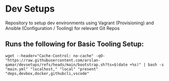 # Dev Setups
Repository to setup dev environments using Vagrant (Provisioning) and Ansible (Configuration / Tooling) for relevant Git Repos

## Runs the following for Basic Tooling Setup: 
`wget --header="Cache-Control: no-cache" -qO- "https://raw.githubusercontent.com/arslan-qamar/devsetups/refs/heads/main/bootstrap.sh?ts=$(date +%s)" | bash -s "main.yml" "localhost," "local" "present" "deps,devbox,docker,githubcli,vscode"`



